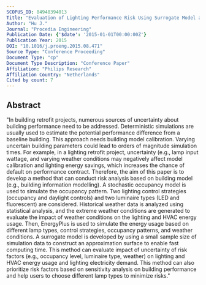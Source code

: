 ```yaml
---
SCOPUS_ID: 84948394013
Title: "Evaluation of Lighting Performance Risk Using Surrogate Model and EnergyPlus"
Author: "Hu J."
Journal: "Procedia Engineering"
Publication Date: {'$date': '2015-01-01T00:00:00Z'}
Publication Year: 2015
DOI: "10.1016/j.proeng.2015.08.471"
Source Type: "Conference Proceeding"
Document Type: "cp"
Document Type Description: "Conference Paper"
Affiliation: "Philips Research"
Affiliation Country: "Netherlands"
Cited by count: 7
---
```


## Abstract
"In building retrofit projects, numerous sources of uncertainty about building performance need to be addressed. Deterministic simulations are usually used to estimate the potential performance difference from a baseline building. This approach needs building model calibration. Varying uncertain building parameters could lead to orders of magnitude simulation times. For example, in a lighting retrofit project, uncertainty (e.g., lamp input wattage, and varying weather conditions may negatively affect model calibration and lighting energy savings, which increases the chance of default on performance contract. Therefore, the aim of this paper is to develop a method that can conduct risk analysis based on building model (e.g., building information modelling). A stochastic occupancy model is used to simulate the occupancy pattern. Two lighting control strategies (occupancy and daylight controls) and two luminaire types (LED and fluorescent) are considered. Historical weather data is analyzed using statistical analysis, and the extreme weather conditions are generated to evaluate the impact of weather conditions on the lighting and HVAC energy usage. Then, EnergyPlus is used to simulate the energy usage based on different lamp types, control strategies, occupancy patterns, and weather conditions. A surrogate model is developed by using a small sample size of simulation data to construct an approximation surface to enable fast computing time. This method can evaluate impact of uncertainty of risk factors (e.g., occupancy level, luminaire type, weather) on lighting and HVAC energy usage and lighting electricity demand. This method can also prioritize risk factors based on sensitivity analysis on building performance and help users to choose different lamp types to minimize risks."
